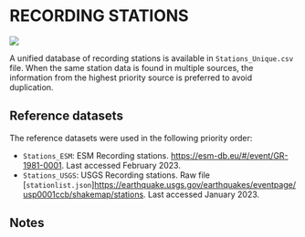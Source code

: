# RECORDING STATIONS

![](recording_stations.png)

A unified database of recording stations is available in `Stations_Unique.csv` file.
When the same station data is found in multiple sources, the information from the highest priority source is preferred to avoid duplication.


## Reference datasets

The reference datasets were used in the following priority order:
- `Stations_ESM`: ESM Recording stations. https://esm-db.eu/#/event/GR-1981-0001. Last accessed February 2023.
- `Stations_USGS`: USGS Recording stations. Raw file [`stationlist.json`]https://earthquake.usgs.gov/earthquakes/eventpage/usp0001ccb/shakemap/stations. Last accessed January 2023.

## Notes
